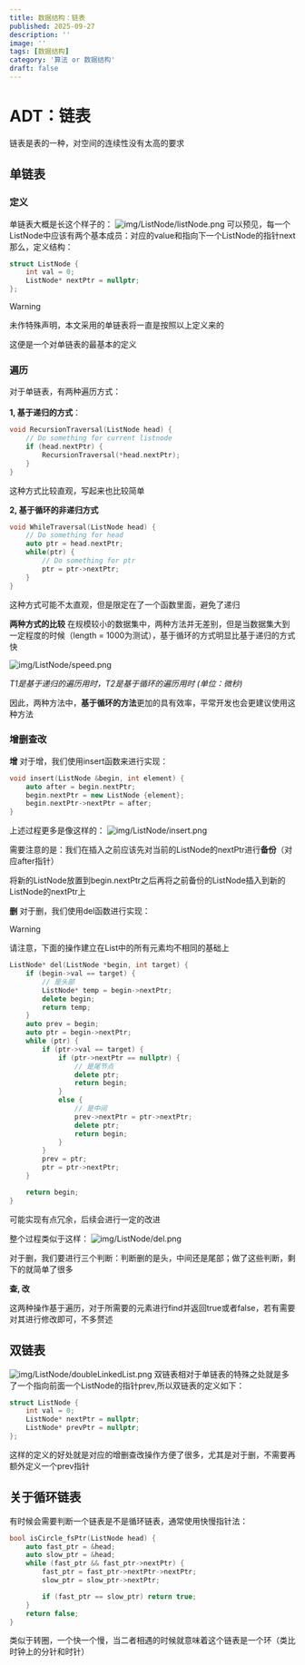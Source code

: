 ```yaml
---
title: 数据结构：链表
published: 2025-09-27
description: ''
image: ''
tags: [数据结构]
category: '算法 or 数据结构'
draft: false
---
```


# ADT：链表
链表是表的一种，对空间的连续性没有太高的要求 
## 单链表
### 定义
单链表大概是长这个样子的：
![img/ListNode/listNode.png](img/ListNode/listNode.png)
可以预见，每一个ListNode中应该有两个基本成员：对应的value和指向下一个ListNode的指针next\
那么，定义结构：
```cpp
struct ListNode {
    int val = 0;
    ListNode* nextPtr = nullptr;
};
```
> [!WARNING]
> 未作特殊声明，本文采用的单链表将一直是按照以上定义来的
> 
这便是一个对单链表的最基本的定义
### 遍历
对于单链表，有两种遍历方式：
\
\
**1, 基于递归的方式**：
```cpp
void RecursionTraversal(ListNode head) {
    // Do something for current listnode
    if (head.nextPtr) {
        RecursionTraversal(*head.nextPtr);
    }
}
```
这种方式比较直观，写起来也比较简单 

**2, 基于循环的非递归方式**
```cpp
void WhileTraversal(ListNode head) {
    // Do something for head
    auto ptr = head.nextPtr;
    while(ptr) {
        // Do something for ptr
        ptr = ptr->nextPtr;
    }
}
```
这种方式可能不太直观，但是限定在了一个函数里面，避免了递归

**两种方式的比较**
在规模较小的数据集中，两种方法并无差别，但是当数据集大到一定程度的时候（length = 1000为测试），基于循环的方式明显比基于递归的方式快

![img/ListNode/speed.png](img/ListNode/speed.png)

*T1是基于递归的遍历用时，T2是基于循环的遍历用时 (单位：微秒)*

因此，两种方法中，**基于循环的方法**更加的具有效率，平常开发也会更建议使用这种方法

### 增删查改

**增**
对于增，我们使用insert函数来进行实现：
```cpp
void insert(ListNode &begin, int element) {
    auto after = begin.nextPtr;
    begin.nextPtr = new ListNode {element};
    begin.nextPtr->nextPtr = after;
}
```
上述过程更多是像这样的：
![img/ListNode/insert.png](img/ListNode/insert.png)

需要注意的是：我们在插入之前应该先对当前的ListNode的nextPtr进行**备份**（对应after指针）

将新的ListNode放置到begin.nextPtr之后再将之前备份的ListNode插入到新的ListNode的nextPtr上

**删**
对于删，我们使用del函数进行实现：
> [!WARNING]
> 请注意，下面的操作建立在List中的所有元素均不相同的基础上
```cpp
ListNode* del(ListNode *begin, int target) {
    if (begin->val == target) {
        // 是头部
        ListNode* temp = begin->nextPtr;
        delete begin;
        return temp;
    }
    auto prev = begin;
    auto ptr = begin->nextPtr;
    while (ptr) {
        if (ptr->val == target) {
            if (ptr->nextPtr == nullptr) {
                // 是尾节点
                delete ptr;
                return begin;
            }
            else {
                // 是中间
                prev->nextPtr = ptr->nextPtr;
                delete ptr;
                return begin;
            }
        }
        prev = ptr;
        ptr = ptr->nextPtr;
    }

    return begin;
}
```
可能实现有点冗余，后续会进行一定的改进

整个过程类似于这样：
![img/ListNode/del.png](img/ListNode/del.png)

对于删，我们要进行三个判断：判断删的是头，中间还是尾部；做了这些判断，剩下的就简单了很多

**查, 改**

这两种操作基于遍历，对于所需要的元素进行find并返回true或者false，若有需要对其进行修改即可，不多赘述

## 双链表
![img/ListNode/doubleLinkedList.png](img/ListNode/doubleLinkedList.png)
双链表相对于单链表的特殊之处就是多了一个指向前面一个ListNode的指针prev,所以双链表的定义如下：
```cpp
struct ListNode {
    int val = 0;
    ListNode* nextPtr = nullptr;
    ListNode* prevPtr = nullptr;
};
```
这样的定义的好处就是对应的增删查改操作方便了很多，尤其是对于删，不需要再额外定义一个prev指针

## 关于循环链表
有时候会需要判断一个链表是不是循环链表，通常使用快慢指针法：
```cpp
bool isCircle_fsPtr(ListNode head) {
    auto fast_ptr = &head;
    auto slow_ptr = &head;
    while (fast_ptr && fast_ptr->nextPtr) {
        fast_ptr = fast_ptr->nextPtr->nextPtr;
        slow_ptr = slow_ptr->nextPtr;

        if (fast_ptr == slow_ptr) return true;
    }
    return false;
}
```
类似于转圈，一个快一个慢，当二者相遇的时候就意味着这个链表是一个环（类比时钟上的分针和时针）